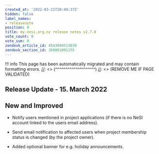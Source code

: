 ```yaml
---
created_at: '2022-03-21T20:49:37Z'
hidden: false
label_names:
- releasenote
position: 0
title: my.nesi.org.nz release notes v2.7.0
vote_count: 0
vote_sum: 0
zendesk_article_id: 4543094513039
zendesk_section_id: 360001091155
---
```



[//]: <> (REMOVE ME IF PAGE VALIDATED)
[//]: <> (vvvvvvvvvvvvvvvvvvvv)
!!! info
    This page has been automatically migrated and may contain formatting errors.
[//]: <> (^^^^^^^^^^^^^^^^^^^^)
[//]: <> (REMOVE ME IF PAGE VALIDATED)
<h2 id="ReleaseNotes-ReleaseUpdate-11.July2019">Release Update - 15. March 2022</h2>
<h2 id="ReleaseNotes-NewandImproved">New and Improved</h2>
<ul>
<li>
<p data-renderer-start-pos="601">Notify users mentioned in project applications (if there is no NeSI account linked to the users email address).</p>
</li>
<li>
<p data-renderer-start-pos="723">Send email notification to affected users when project membership status is changed (by the project owner).</p>
</li>
<li>
<p data-renderer-start-pos="822">Added optional banner for e.g. holiday announcements.</p>
</li>
</ul>